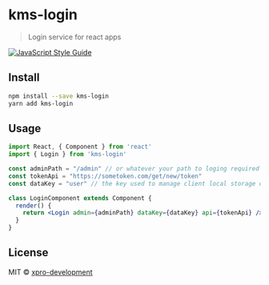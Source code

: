 # kms-login

> Login service for react apps

[![JavaScript Style Guide](https://img.shields.io/badge/code_style-standard-brightgreen.svg)](https://standardjs.com)

## Install

```bash
npm install --save kms-login
yarn add kms-login
```

## Usage

```jsx
import React, { Component } from 'react'
import { Login } from 'kms-login'

const adminPath = "/admin" // or whatever your path to loging required page is
const tokenApi = "https://sometoken.com/get/new/token"
const dataKey = "user" // the key used to manage client local storage of session

class LoginComponent extends Component {
  render() {
    return <Login admin={adminPath} dataKey={dataKey} api={tokenApi} />
  }
}
```

## License

MIT © [xpro-development](https://github.com/xpro-development)
